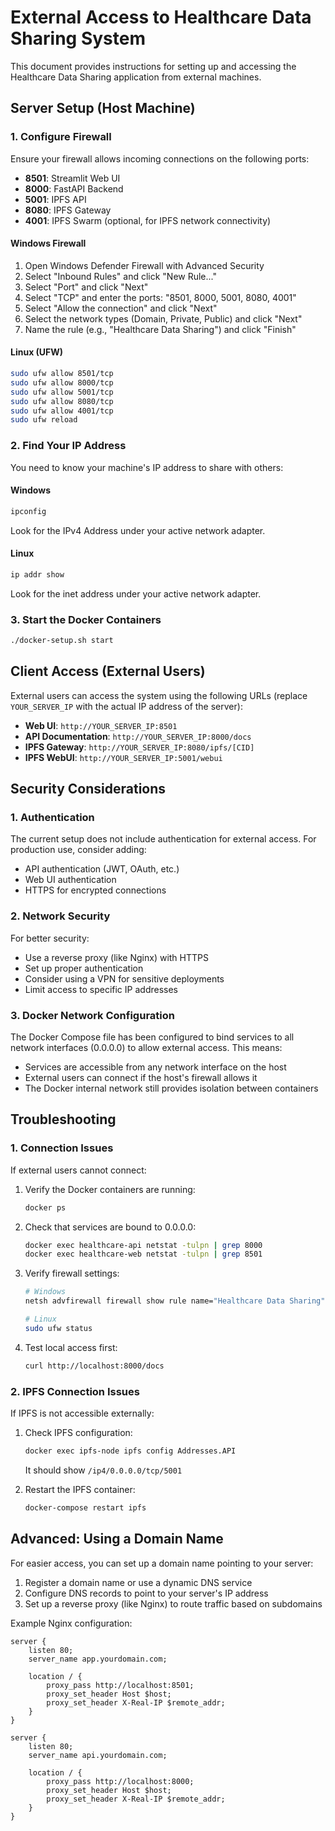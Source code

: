 # External Access to Healthcare Data Sharing System

This document provides instructions for setting up and accessing the Healthcare Data Sharing application from external machines.

## Server Setup (Host Machine)

### 1. Configure Firewall

Ensure your firewall allows incoming connections on the following ports:

- **8501**: Streamlit Web UI
- **8000**: FastAPI Backend
- **5001**: IPFS API
- **8080**: IPFS Gateway
- **4001**: IPFS Swarm (optional, for IPFS network connectivity)

#### Windows Firewall

1. Open Windows Defender Firewall with Advanced Security
2. Select "Inbound Rules" and click "New Rule..."
3. Select "Port" and click "Next"
4. Select "TCP" and enter the ports: "8501, 8000, 5001, 8080, 4001"
5. Select "Allow the connection" and click "Next"
6. Select the network types (Domain, Private, Public) and click "Next"
7. Name the rule (e.g., "Healthcare Data Sharing") and click "Finish"

#### Linux (UFW)

```bash
sudo ufw allow 8501/tcp
sudo ufw allow 8000/tcp
sudo ufw allow 5001/tcp
sudo ufw allow 8080/tcp
sudo ufw allow 4001/tcp
sudo ufw reload
```

### 2. Find Your IP Address

You need to know your machine's IP address to share with others:

#### Windows

```bash
ipconfig
```

Look for the IPv4 Address under your active network adapter.

#### Linux

```bash
ip addr show
```

Look for the inet address under your active network adapter.

### 3. Start the Docker Containers

```bash
./docker-setup.sh start
```

## Client Access (External Users)

External users can access the system using the following URLs (replace `YOUR_SERVER_IP` with the actual IP address of the server):

- **Web UI**: `http://YOUR_SERVER_IP:8501`
- **API Documentation**: `http://YOUR_SERVER_IP:8000/docs`
- **IPFS Gateway**: `http://YOUR_SERVER_IP:8080/ipfs/[CID]`
- **IPFS WebUI**: `http://YOUR_SERVER_IP:5001/webui`

## Security Considerations

### 1. Authentication

The current setup does not include authentication for external access. For production use, consider adding:

- API authentication (JWT, OAuth, etc.)
- Web UI authentication
- HTTPS for encrypted connections

### 2. Network Security

For better security:

- Use a reverse proxy (like Nginx) with HTTPS
- Set up proper authentication
- Consider using a VPN for sensitive deployments
- Limit access to specific IP addresses

### 3. Docker Network Configuration

The Docker Compose file has been configured to bind services to all network interfaces (0.0.0.0) to allow external access. This means:

- Services are accessible from any network interface on the host
- External users can connect if the host's firewall allows it
- The Docker internal network still provides isolation between containers

## Troubleshooting

### 1. Connection Issues

If external users cannot connect:

1. Verify the Docker containers are running:
   ```bash
   docker ps
   ```

2. Check that services are bound to 0.0.0.0:
   ```bash
   docker exec healthcare-api netstat -tulpn | grep 8000
   docker exec healthcare-web netstat -tulpn | grep 8501
   ```

3. Verify firewall settings:
   ```bash
   # Windows
   netsh advfirewall firewall show rule name="Healthcare Data Sharing"
   
   # Linux
   sudo ufw status
   ```

4. Test local access first:
   ```bash
   curl http://localhost:8000/docs
   ```

### 2. IPFS Connection Issues

If IPFS is not accessible externally:

1. Check IPFS configuration:
   ```bash
   docker exec ipfs-node ipfs config Addresses.API
   ```
   It should show `/ip4/0.0.0.0/tcp/5001`

2. Restart the IPFS container:
   ```bash
   docker-compose restart ipfs
   ```

## Advanced: Using a Domain Name

For easier access, you can set up a domain name pointing to your server:

1. Register a domain name or use a dynamic DNS service
2. Configure DNS records to point to your server's IP address
3. Set up a reverse proxy (like Nginx) to route traffic based on subdomains

Example Nginx configuration:

```nginx
server {
    listen 80;
    server_name app.yourdomain.com;
    
    location / {
        proxy_pass http://localhost:8501;
        proxy_set_header Host $host;
        proxy_set_header X-Real-IP $remote_addr;
    }
}

server {
    listen 80;
    server_name api.yourdomain.com;
    
    location / {
        proxy_pass http://localhost:8000;
        proxy_set_header Host $host;
        proxy_set_header X-Real-IP $remote_addr;
    }
}
```

